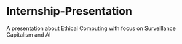 # Internship-Presentation
A presentation about Ethical Computing with focus on Surveillance Capitalism and AI

